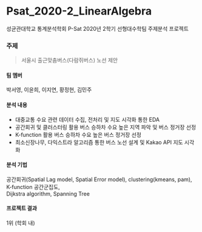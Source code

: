 # Psat_2020-2_LinearAlgebra
성균관대학교 통계분석학회 P-Sat 2020년 2학기 선형대수학팀 주제분석 프로젝트

### 주제 
> 서울시 출근맞춤버스(다람쥐버스) 노선 제안

#### 팀 멤버 
박서영, 이윤희, 이지연, 황정현, 김민주

#### 분석 내용
- 대중교통 수요 관련 데이터 수집, 전처리 및 지도 시각화 통한 EDA
- 공간회귀 및 클러스터링 활용 버스 승하차 수요 높은 지역 파악 및 버스 정거장 선정
- K-function 활용 버스 승하차 수요 높은 버스 정거장 선정
- 최소신장나무, 다익스트라 알고리즘 통한 버스 노선 설계 및 Kakao API 지도 시각화

#### 분석 기법
공간회귀(Spatial Lag model, Spatial Error model), clustering(kmeans, pam), K-function 공간군집도,   
Dijkstra algorithm, Spanning Tree

#### 프로젝트 결과
1위 (학회 내)
